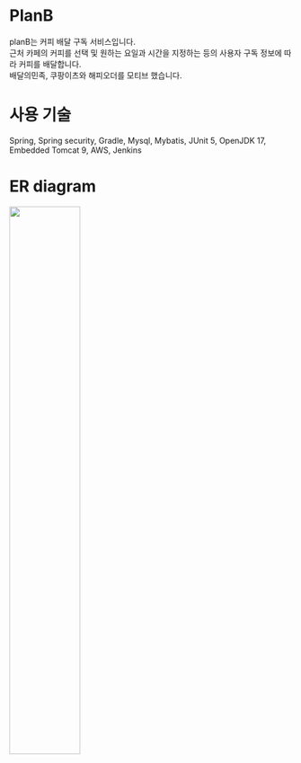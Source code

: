 # PlanB
planB는 커피 배달 구독 서비스입니다.<br/>
근처 카페의 커피를 선택 및 원하는 요일과 시간을 지정하는 등의 사용자 구독 정보에 따라 커피를 배달합니다.<br/>
배달의민족, 쿠팡이츠와 해피오더를 모티브 했습니다.<br/>

# 사용 기술
Spring, Spring security, Gradle, Mysql, Mybatis, JUnit 5, OpenJDK 17, Embedded Tomcat 9, AWS, Jenkins

# ER diagram
<img src="https://user-images.githubusercontent.com/15783027/154079250-dce52735-7f78-407e-8631-1313bdc1884d.PNG" style="width: 50%;">
